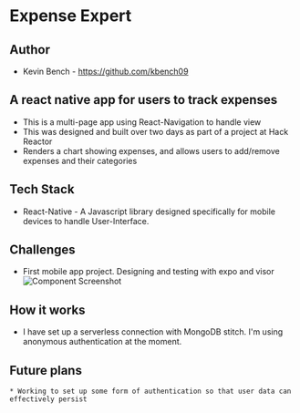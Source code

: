 # Expense Expert
## Author
   * Kevin Bench - https://github.com/kbench09
## A react native app for users to track expenses 
   * This is a multi-page app using React-Navigation to handle view
   * This was designed and built over two days as part of a project at Hack Reactor
   * Renders a chart showing expenses, and allows users to add/remove expenses and their categories
## Tech Stack
   * React-Native - A Javascript library designed specifically for mobile devices to handle User-Interface.
## Challenges
   * First mobile app project. Designing and testing with expo and visor
 ![Component Screenshot](https://kbench09git.s3.us-east-2.amazonaws.com/expense+expert.png)
## How it works
   * I have set up a serverless connection with MongoDB stitch. I'm using anonymous authentication at the moment.
## Future plans
    * Working to set up some form of authentication so that user data can effectively persist
